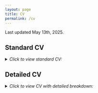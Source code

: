 ```yaml
---
layout: page
title: CV
permalink: /cv
---
```


Last updated May 13th, 2025.

## Standard CV
<details>
<summary><i>Click to view standard CV:</i></summary>
<object data="../assets/pdf/cv.pdf" width="800" height="1600" type='application/pdf'></object>
</details>

## Detailed CV
<details>
<summary><i>Click to view CV with detailed breakdown:</i></summary>
<object data="../assets/pdf/cv_detailed.pdf" width="800" height="1600" type='application/pdf'></object>
</details>